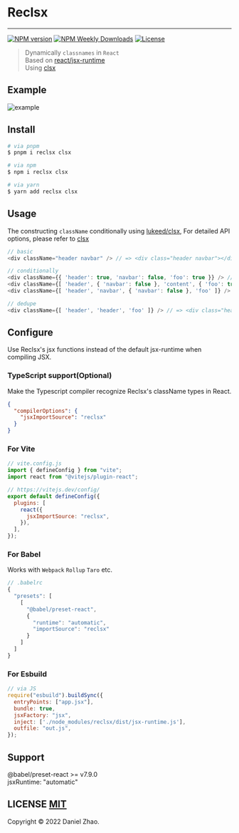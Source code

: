 # Reclsx

---

[![NPM version](https://badgen.net/npm/v/reclsx)](https://www.npmjs.com/package/reclsx)
[![NPM Weekly Downloads](https://badgen.net/npm/dw/reclsx)](https://www.npmjs.com/package/reclsx)
[![License](https://badgen.net/npm/license/reclsx)](https://www.npmjs.com/package/reclsx)

> Dynamically `classnames` in `React`<br>Based on [react/jsx-runtime](https://reactjs.org/blog/2020/09/22/introducing-the-new-jsx-transform.html)<br>Using [clsx](https://github.com/lukeed/clsx)

## Example

![example](/docs/example.png)

## Install

```bash
# via pnpm
$ pnpm i reclsx clsx

# via npm
$ npm i reclsx clsx

# via yarn
$ yarn add reclsx clsx
```

## Usage

The constructing `className` conditionally using [lukeed/clsx](https://github.com/lukeed/clsx), For detailed API options, please refer to [clsx](https://github.com/lukeed/clsx?tab=readme-ov-file#clsx---)

```javascript
// basic
<div className="header navbar" /> // => <div class="header navbar"></div>

// conditionally
<div className={{ 'header': true, 'navbar': false, 'foo': true }} /> // => <div class="header foo"></div>
<div className={[ 'header', { 'navbar': false }, 'content', { 'foo': true } ]} /> // => <div class="header content foo"></div>
<div className={[ 'header', 'navbar', { 'navbar': false }, 'foo' ]} /> // => <div class="header foo"></div>

// dedupe
<div className={[ 'header', 'header', 'foo' ]} /> // => <div class="header foo"></div>

```

## Configure

Use Reclsx's jsx functions instead of the default jsx-runtime when compiling JSX.

### TypeScript support(Optional)

Make the Typescript compiler recognize Reclsx's className types in React.

```json
{
  "compilerOptions": {
    "jsxImportSource": "reclsx"
  }
}
```

### For Vite

```javascript
// vite.config.js
import { defineConfig } from "vite";
import react from "@vitejs/plugin-react";

// https://vitejs.dev/config/
export default defineConfig({
  plugins: [
    react({
      jsxImportSource: "reclsx",
    }),
  ],
});
```

### For Babel

Works with `Webpack` `Rollup` `Taro` etc.

```javascript
// .babelrc
{
  "presets": [
    [
      "@babel/preset-react",
      {
        "runtime": "automatic",
        "importSource": "reclsx"
      }
    ]
  ]
}
```

### For Esbuild

```javascript
// via JS
require("esbuild").buildSync({
  entryPoints: ["app.jsx"],
  bundle: true,
  jsxFactory: "jsx",
  inject: ['./node_modules/reclsx/dist/jsx-runtime.js'],
  outfile: "out.js",
});
```

## Support

@babel/preset-react >= v7.9.0
<br>jsxRuntime: "automatic"

## LICENSE [MIT](LICENSE)

Copyright © 2022 Daniel Zhao.
